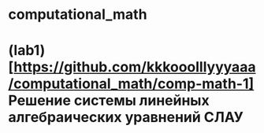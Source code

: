 # computational_math
# (lab1) [https://github.com/kkkooolllyyyaaa/computational_math/comp-math-1] Решение системы линейных алгебраических уравнений СЛАУ
